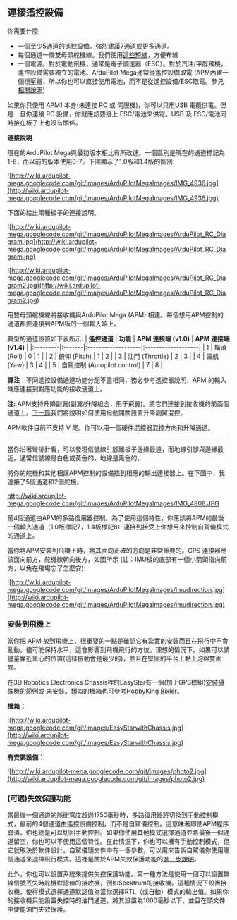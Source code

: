 ## 連接遙控設備 ##

你需要什麼:

  * 一個至少5通道的遙控設備。強烈建議7通道或更多通道。
  * 每個通道一條雙母頭舵機線。我們使用[這些短線](http://store.diydrones.com/product_p/pr-0003-03-5cm.htm)，方便布線
  * 一個電源。對於電動飛機，通常是電子調速器（ESC）。對於汽油/甲醇飛機，遙控設備需要獨立的電池。ArduPilot Mega通常從遙控設備取電 (APM內建一個穩壓器，所以你也可以直接使用電池，而不是從遙控設備/ESC取電。參見[相關說明](Hardware.md)）

如果你只使用 APM1 本身(未連接 RC 或 伺服機)，你可以只用USB 電纜供電。但是一旦你連接 RC 設備，你就應該要接上 ESC/電池來供電。USB 及 ESC/電池同時接在板子上也沒有關係。


**連接說明**

現在的ArduPilot Mega與最初版本相比有所改進。一個區別是現在的通道標記為1-8，而以前的版本使用0-7。下圖顯示了1.0版和1.4版的區別:

![http://wiki.ardupilot-mega.googlecode.com/git/images/ArduPilotMegaImages/IMG_4936.jpg](http://wiki.ardupilot-mega.googlecode.com/git/images/ArduPilotMegaImages/IMG_4936.jpg)

下面的給出兩種板子的連接說明。

![http://wiki.ardupilot-mega.googlecode.com/git/images/ArduPilotMegaImages/ArduPilot_RC_Diagram.jpg](http://wiki.ardupilot-mega.googlecode.com/git/images/ArduPilotMegaImages/ArduPilot_RC_Diagram.jpg)

![http://wiki.ardupilot-mega.googlecode.com/git/images/ArduPilotMegaImages/ArduPilot_RC_Diagram2.jpg](http://wiki.ardupilot-mega.googlecode.com/git/images/ArduPilotMegaImages/ArduPilot_RC_Diagram2.jpg)

用雙母頭舵機線將接收機與ArduPilot Mega (APM) 相連。每個想用APM控制的通道都要連接到APM板的一個輸入端上。

典型的通道設置如下表所示:
| **遙控通道** | **功能** | **APM 連接端 (v1.0)** | **APM 連接端 (v1.4)** |
|:---------|:-------|:-------------------|:-------------------|
| 1        | 橫滾 (Roll) | 0                  | 1                  |
| 2        | 俯仰 (Pitch) | 1                  | 2                  |
| 3        | 油門 (Throttle) | 2                  | 3                  |
| 4        | 偏航 (Yaw) | 3                  | 4                  |
| 5        | 自駕控制 (Autopilot control) | 7                  | 8                  |

**譯注**：不同遙控設備通道功能分配不盡相同，務必參考遙控器說明，APM 的輸入端應連接到對應功能的接收通道上。

**注:** APM支持升降副翼(副翼/升降組合，用于飛翼)。將它們連接到接收機的前兩個通道上。[下一節](Reversing.md)我們將說明如何使用撥動開關設置升降副翼混控。

APM軟件目前不支持 V 尾。你可以用一個硬件混控器混控方向和升降通道。


---


當你沿著彎排針看，可以發現信號線引腳離板子邊緣最遠，而地線引腳與邊緣最近。通常信號線是白色或黃色的，地線是黑色的。

將你的舵機和其他相讓APM控制的設備插到相應的輸出連接器上。在下圖中，我連接了5個通道和2個舵機。

http://wiki.ardupilot-mega.googlecode.com/git/images/ArduPilotMegaImages/IMG_4808.JPG

前4個通道由APM的多路復用器控制。為了使用這個特性，你應該將APM的最後一個輸入通道（1.0版標記7，1.4板標記8）連接到接受上你想用來控制自駕儀模式的通道上。

當你將APM安裝到飛機上時，將其面向正確的方向是非常重要的。GPS 連接器應該面向前方，舵機線朝向後方，如圖所示 (註：IMU板的底部有一個小箭頭指向前方，以免在飛場忘了怎麼安):

![http://wiki.ardupilot-mega.googlecode.com/git/images/ArduPilotMegaImages/imudirection.jpg](http://wiki.ardupilot-mega.googlecode.com/git/images/ArduPilotMegaImages/imudirection.jpg)

### 安裝到飛機上 ###

當你把 APM 放到飛機上，很重要的一點是確認它有紮實的安裝而且在飛行中不會亂動。儘可能保持水平，這會影響到飛機飛行的方位。理想的情況下，如果可以請儘量靠近重心的位置(這樣振動會是最少的)，並且在堅固的平台上黏上泡棉雙面膠。

在3D Robotics Electronics Chassis裡的EasyStar有一個(加上GPS模組)[安裝攝像機](https://store.diydrones.com/Easy_Star_Electronics_Chassis_No_Pan_Tilt_p/ez-chassis.htm)的範例或 [未安裝](https://store.diydrones.com/Easy_Star_Electronics_Chassis_No_Pan_Tilt_p/ez-chassis.htm)。類似的機箱也可參考[HobbyKing Bixler](http://www.hobbyking.com/hobbyking/store/__16544__Hobbyking_Bixler_EPO_1400mm_ARF_.html)。

**機箱：**

![http://wiki.ardupilot-mega.googlecode.com/git/images/EasyStarwithChassis.jpg](http://wiki.ardupilot-mega.googlecode.com/git/images/EasyStarwithChassis.jpg)


**有安裝設備：**

![http://wiki.ardupilot-mega.googlecode.com/git/images/photo2.jpg](http://wiki.ardupilot-mega.googlecode.com/git/images/photo2.jpg)


### (可選)失效保護功能 ###

當最後一個通道的脈衝寬度超過1750毫秒時，多路復用器將切換到手動控制模式，最前的4個通道由遙控設備控制，而不是自駕儀控制。這意味著即使APM程序崩潰，你也總是可以切回手動控制。如果你使用其他模式選擇通道並將最後一個通道留空，你也可以不使用這個特性。在此情況下，你也可以擁有手動控制模式，但它就取決於軟件設計。自駕儀頭文件中有一個參數，可以用來告訴自駕儀你使用哪個通道來選擇飛行模式。這裡是關於APM失效保護功能的[進一步說明](Failsafe.md)。

此外，你也可以設置系統來提供失控保護功能。第一種方法是使用一個可以設置無線信號丟失時舵機默認值的接收機，例如Spektrum的接收機。這種情況下設置接收機，使得模式選擇通道默認值為當你選擇RTL（或自動）模式的輸出值。如果你的接收機只能設置失控時的油門通道，將其設置為1000毫秒以下，並且在頭文件中使能油門失效保護。
